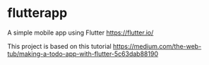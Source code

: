 # flutterapp
A simple mobile app using Flutter https://flutter.io/ 

This project is based on this tutorial https://medium.com/the-web-tub/making-a-todo-app-with-flutter-5c63dab88190
